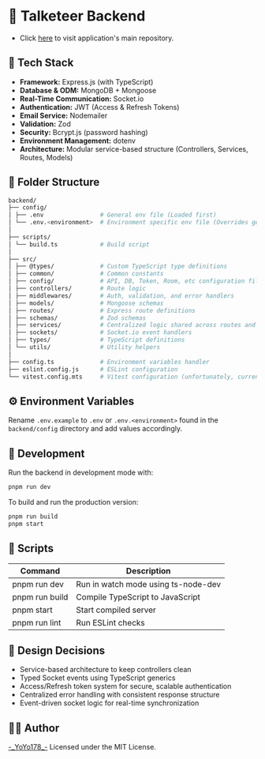 # 🧠 Talketeer Backend
- Click [here](https://github.com/YoYo178/talketeer) to visit application's main repository.

## 🚀 Tech Stack

- **Framework:** Express.js (with TypeScript)
- **Database & ODM:** MongoDB + Mongoose
- **Real-Time Communication:** Socket.io
- **Authentication:** JWT (Access & Refresh Tokens)
- **Email Service:** Nodemailer
- **Validation:** Zod
- **Security:** Bcrypt.js (password hashing)
- **Environment Management:** dotenv
- **Architecture:** Modular service-based structure (Controllers, Services, Routes, Models)

## 📁 Folder Structure

```bash
backend/
├── config/
│ ├── .env                # General env file (Loaded first)
│ └── .env.<environment>  # Environment specific env file (Overrides general env variables)
│
├── scripts/
│ └── build.ts            # Build script
│
├── src/
│ ├── @types/             # Custom TypeScript type definitions
│ ├── common/             # Common constants
│ ├── config/             # API, DB, Token, Room, etc configuration files
│ ├── controllers/        # Route logic
│ ├── middlewares/        # Auth, validation, and error handlers
│ ├── models/             # Mongoose schemas
│ ├── routes/             # Express route definitions
│ ├── schemas/            # Zod schemas
│ ├── services/           # Centralized logic shared across routes and controllers
│ ├── sockets/            # Socket.io event handlers
│ ├── types/              # TypeScript definitions
│ └── utils/              # Utility helpers
│
├── config.ts             # Environment variables handler
├── eslint.config.js      # ESLint configuration
└── vitest.config.mts     # Vitest configuration (unfortunately, currently unused)
```

## ⚙️ Environment Variables
Rename `.env.example` to `.env` or `.env.<environment>` found in the `backend/config` directory and add values accordingly.

## 🧠 Development

Run the backend in development mode with:

```bash
pnpm run dev
```

To build and run the production version:

```bash
pnpm run build
pnpm start
```

## 🧰 Scripts
| Command	| Description |
|---------|-------------|
| pnpm run dev	| Run in watch mode using ts-node-dev |
| pnpm run build	| Compile TypeScript to JavaScript |
| pnpm start |	Start compiled server |
| pnpm run lint | Run ESLint checks |

## 🧱 Design Decisions
- Service-based architecture to keep controllers clean
- Typed Socket events using TypeScript generics
- Access/Refresh token system for secure, scalable authentication
- Centralized error handling with consistent response structure
- Event-driven socket logic for real-time synchronization

## 🧑‍💻 Author
[-\_YoYo178\_-](https://github.com/YoYo178)
Licensed under the MIT License.